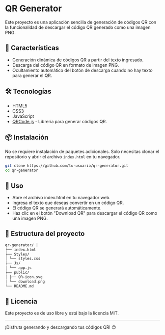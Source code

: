 # QR Generator

Este proyecto es una aplicación sencilla de generación de códigos QR con la funcionalidad de descargar el código QR generado como una imagen PNG.

## 🚀 Características

- Generación dinámica de códigos QR a partir del texto ingresado.
- Descarga del código QR en formato de imagen PNG.
- Ocultamiento automático del botón de descarga cuando no hay texto para generar el QR.

## 🛠️ Tecnologías

- HTML5
- CSS3
- JavaScript
- [QRCode.js](https://github.com/davidshimjs/qrcodejs) - Librería para generar códigos QR.

## 📦 Instalación

No se requiere instalación de paquetes adicionales. Solo necesitas clonar el repositorio y abrir el archivo `index.html` en tu navegador.

```bash
git clone https://github.com/tu-usuario/qr-generator.git
cd qr-generator
```
## 📝 Uso
* Abre el archivo index.html en tu navegador web.
* Ingresa el texto que deseas convertir en un código QR.
* El código QR se generará automáticamente.
* Haz clic en el botón "Download QR" para descargar el código QR como una imagen PNG.
  
## 📂 Estructura del proyecto
```bash
qr-generator/ │ 
├── index.html 
├── Styles/
│ └── styles.css
├── Js/ 
│ └── app.js 
├── public/ 
│ ├── QR-icon.svg 
│ └── download.png
└── README.md 
```
## 📄 Licencia

Este proyecto es de uso libre y está bajo la licencia MIT.

---

¡Disfruta generando y descargando tus códigos QR! 😊

